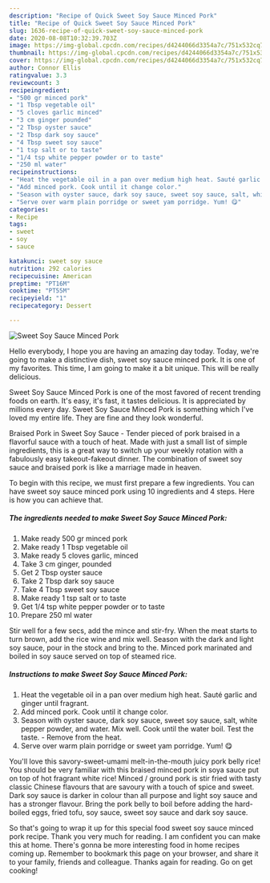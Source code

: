 ```yaml
---
description: "Recipe of Quick Sweet Soy Sauce Minced Pork"
title: "Recipe of Quick Sweet Soy Sauce Minced Pork"
slug: 1636-recipe-of-quick-sweet-soy-sauce-minced-pork
date: 2020-08-08T10:32:39.703Z
image: https://img-global.cpcdn.com/recipes/d4244066d3354a7c/751x532cq70/sweet-soy-sauce-minced-pork-recipe-main-photo.jpg
thumbnail: https://img-global.cpcdn.com/recipes/d4244066d3354a7c/751x532cq70/sweet-soy-sauce-minced-pork-recipe-main-photo.jpg
cover: https://img-global.cpcdn.com/recipes/d4244066d3354a7c/751x532cq70/sweet-soy-sauce-minced-pork-recipe-main-photo.jpg
author: Connor Ellis
ratingvalue: 3.3
reviewcount: 3
recipeingredient:
- "500 gr minced pork"
- "1 Tbsp vegetable oil"
- "5 cloves garlic minced"
- "3 cm ginger pounded"
- "2 Tbsp oyster sauce"
- "2 Tbsp dark soy sauce"
- "4 Tbsp sweet soy sauce"
- "1 tsp salt or to taste"
- "1/4 tsp white pepper powder or to taste"
- "250 ml water"
recipeinstructions:
- "Heat the vegetable oil in a pan over medium high heat. Sauté garlic and ginger until fragrant."
- "Add minced pork. Cook until it change color."
- "Season with oyster sauce, dark soy sauce, sweet soy sauce, salt, white pepper powder, and water. Mix well. Cook until the water boil. Test the taste. Remove from the heat."
- "Serve over warm plain porridge or sweet yam porridge. Yum! 😋"
categories:
- Recipe
tags:
- sweet
- soy
- sauce

katakunci: sweet soy sauce 
nutrition: 292 calories
recipecuisine: American
preptime: "PT16M"
cooktime: "PT55M"
recipeyield: "1"
recipecategory: Dessert

---
```



![Sweet Soy Sauce Minced Pork](https://img-global.cpcdn.com/recipes/d4244066d3354a7c/751x532cq70/sweet-soy-sauce-minced-pork-recipe-main-photo.jpg)

Hello everybody, I hope you are having an amazing day today. Today, we're going to make a distinctive dish, sweet soy sauce minced pork. It is one of my favorites. This time, I am going to make it a bit unique. This will be really delicious.

Sweet Soy Sauce Minced Pork is one of the most favored of recent trending foods on earth. It's easy, it's fast, it tastes delicious. It is appreciated by millions every day. Sweet Soy Sauce Minced Pork is something which I've loved my entire life. They are fine and they look wonderful.

Braised Pork in Sweet Soy Sauce - Tender pieced of pork braised in a flavorful sauce with a touch of heat. Made with just a small list of simple ingredients, this is a great way to switch up your weekly rotation with a fabulously easy takeout-fakeout dinner. The combination of sweet soy sauce and braised pork is like a marriage made in heaven.


To begin with this recipe, we must first prepare a few ingredients. You can have sweet soy sauce minced pork using 10 ingredients and 4 steps. Here is how you can achieve that.

<!--inarticleads1-->

##### The ingredients needed to make Sweet Soy Sauce Minced Pork:

1. Make ready 500 gr minced pork
1. Make ready 1 Tbsp vegetable oil
1. Make ready 5 cloves garlic, minced
1. Take 3 cm ginger, pounded
1. Get 2 Tbsp oyster sauce
1. Take 2 Tbsp dark soy sauce
1. Take 4 Tbsp sweet soy sauce
1. Make ready 1 tsp salt or to taste
1. Get 1/4 tsp white pepper powder or to taste
1. Prepare 250 ml water


Stir well for a few secs, add the mince and stir-fry. When the meat starts to turn brown, add the rice wine and mix well. Season with the dark and light soy sauce, pour in the stock and bring to the. Minced pork marinated and boiled in soy sauce served on top of steamed rice. 

<!--inarticleads2-->

##### Instructions to make Sweet Soy Sauce Minced Pork:

1. Heat the vegetable oil in a pan over medium high heat. Sauté garlic and ginger until fragrant.
1. Add minced pork. Cook until it change color.
1. Season with oyster sauce, dark soy sauce, sweet soy sauce, salt, white pepper powder, and water. Mix well. Cook until the water boil. Test the taste. - Remove from the heat.
1. Serve over warm plain porridge or sweet yam porridge. Yum! 😋


You&#39;ll love this savory-sweet-umami melt-in-the-mouth juicy pork belly rice! You should be very familiar with this braised minced pork in soya sauce put on top of hot fragrant white rice! Minced / ground pork is stir fried with tasty classic Chinese flavours that are savoury with a touch of spice and sweet. Dark soy sauce is darker in colour than all purpose and light soy sauce and has a stronger flavour. Bring the pork belly to boil before adding the hard-boiled eggs, fried tofu, soy sauce, sweet soy sauce and dark soy sauce. 

So that's going to wrap it up for this special food sweet soy sauce minced pork recipe. Thank you very much for reading. I am confident you can make this at home. There's gonna be more interesting food in home recipes coming up. Remember to bookmark this page on your browser, and share it to your family, friends and colleague. Thanks again for reading. Go on get cooking!

